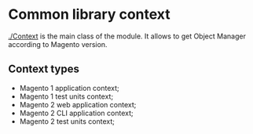 # Common library context

[./Context](../../src/Context.php) is the main class of the module. It allows to get Object Manager 
according to Magento version.

## Context types

* Magento 1 application context;
* Magento 1 test units context;
* Magento 2 web application context;
* Magento 2 CLI application context;
* Magento 2 test units context;
 